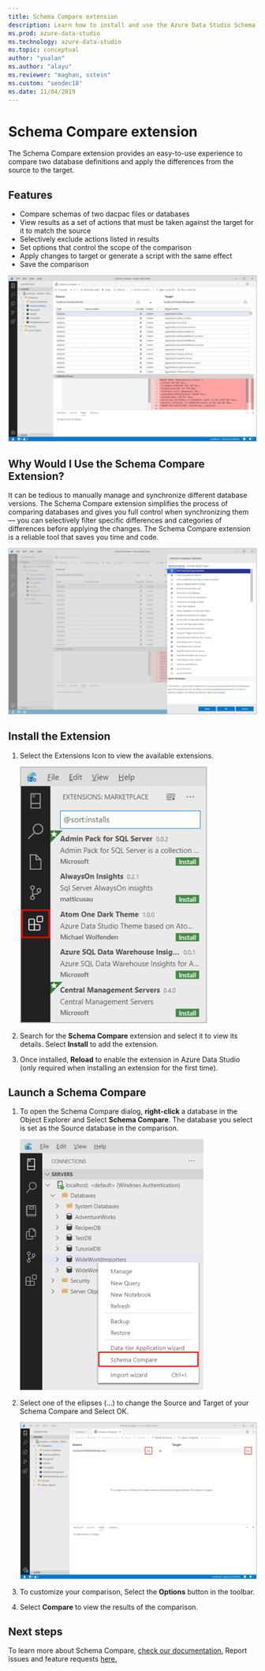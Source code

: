 ```yaml
---
title: Schema Compare extension
description: Learn how to install and use the Azure Data Studio Schema Compare extension to easily compare two databases and selectively change one to match the other.
ms.prod: azure-data-studio
ms.technology: azure-data-studio
ms.topic: conceptual
author: "yualan"
ms.author: "alayu"
ms.reviewer: "maghan, sstein"
ms.custom: "seodec18"
ms.date: 11/04/2019
---
```


# Schema Compare extension

The Schema Compare extension provides an easy-to-use experience to compare two database definitions and apply the differences from the source to the target.

## Features

* Compare schemas of two dacpac files or databases
* View results as a set of actions that must be taken against the target for it to match the source
* Selectively exclude actions listed in results
* Set options that control the scope of the comparison
* Apply changes to target or generate a script with the same effect
* Save the comparison

![Schema Compare: Example Comparison](media/extensions/schema-compare-extension/schema-compare.png)

## Why Would I Use the Schema Compare Extension?

It can be tedious to manually manage and synchronize different database versions. The Schema Compare extension simplifies the process of comparing databases and gives you full control when synchronizing them &mdash; you can selectively filter specific differences and categories of differences before applying the changes. The Schema Compare extension is a reliable tool that saves you time and code.

![Schema Compare: Options Dialog](media/extensions/schema-compare-extension/schema-compare-options.png)

## Install the Extension

1. Select the Extensions Icon to view the available extensions.

    ![extension manager icon](media/extensions/extension-manager-icon.png)

2. Search for the **Schema Compare** extension and select it to view its details. Select **Install** to add the extension.

3. Once installed, **Reload** to enable the extension in Azure Data Studio (only required when installing an extension for the first time).

## Launch a Schema Compare

1. To open the Schema Compare dialog, **right-click** a database in the Object Explorer and Select **Schema Compare**. The database you select is set as the Source database in the comparison.

    ![schema compare launch menu](media/extensions/schema-compare-extension/schema-compare-launch.png)

2. Select one of the ellipses (...) to change the Source and Target of your Schema Compare and Select OK.

    ![schema compare select source/target](media/extensions/schema-compare-extension/schema-compare-select-source-target.png)

3. To customize your comparison, Select the **Options** button in the toolbar.

4. Select **Compare** to view the results of the comparison.

## Next steps

To learn more about Schema Compare, [check our documentation.](../ssdt/how-to-use-schema-compare-to-compare-different-database-definitions.md)
Report issues and feature requests [here.](https://github.com/microsoft/azuredatastudio/issues)